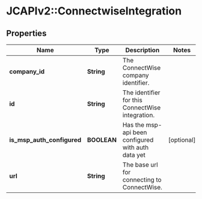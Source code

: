 # JCAPIv2::ConnectwiseIntegration

## Properties
Name | Type | Description | Notes
------------ | ------------- | ------------- | -------------
**company_id** | **String** | The ConnectWise company identifier. | 
**id** | **String** | The identifier for this ConnectWise integration. | 
**is_msp_auth_configured** | **BOOLEAN** | Has the msp-api been configured with auth data yet | [optional] 
**url** | **String** | The base url for connecting to ConnectWise. | 

